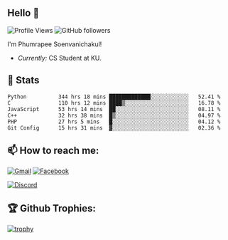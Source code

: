 
<h2>Hello 👋</h2> 

![Profile Views](https://komarev.com/ghpvc/?username=Homiez09&label=Profile%20views&color=0e75b6&style=flat)
![GitHub followers](https://img.shields.io/github/followers/HomieZ09.svg?style=social&label=Follow)


I'm Phumrapee Soenvanichakul!

- <i>Currently:</i> CS Student at KU.

<h2>👀 Stats</h2>

<!--START_SECTION:waka-->

```text
Python          344 hrs 18 mins █████████████░░░░░░░░░░░░   52.41 %
C               110 hrs 12 mins ████▒░░░░░░░░░░░░░░░░░░░░   16.78 %
JavaScript      53 hrs 14 mins  ██░░░░░░░░░░░░░░░░░░░░░░░   08.11 %
C++             32 hrs 38 mins  █▒░░░░░░░░░░░░░░░░░░░░░░░   04.97 %
PHP             27 hrs 5 mins   █░░░░░░░░░░░░░░░░░░░░░░░░   04.12 %
Git Config      15 hrs 31 mins  ▓░░░░░░░░░░░░░░░░░░░░░░░░   02.36 %
```

<!--END_SECTION:waka-->

<h2>📫 How to reach me:</h2>

<a href="mailto:phumrapeesoen1@gmail.com">![Gmail](https://img.shields.io/badge/Gmail-D14836?style=for-the-badge&logo=gmail&logoColor=white)</a> 
<a href="https://web.facebook.com/phumrapee.soenvanichakul.3/">![Facebook](https://img.shields.io/badge/Facebook-4267B2?style=for-the-badge&logo=facebook&logoColor=white)</a>

<a href="https://discord.gg/EWnAEUtFVm">![Discord](https://discord.c99.nl/widget/theme-1/297740667784921089.png)</a> 

<h2>🏆 Github Trophies:</h2>

[![trophy](https://github-profile-trophy.vercel.app/?username=Homiez09&theme=discord&row=1)](https://github.com/ryo-ma/github-profile-trophy)
